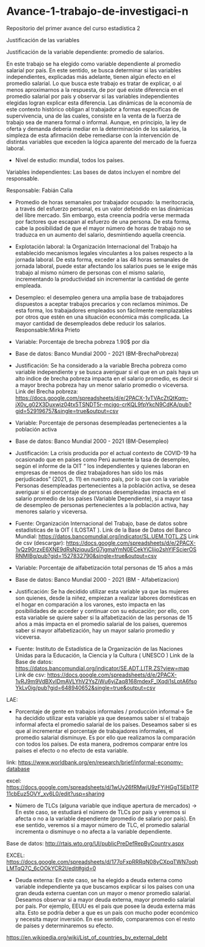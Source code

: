 # Avance-1-trabajo-de-investigaci-n
Repositorio del primer avance del curso estadística 2

Justificación de las variables

Justificación de la variable dependiente: promedio de salarios. 

En este trabajo se ha elegido como variable dependiente al promedio salarial por país. En este sentido, se busca determinar si las variables independientes, explicadas más adelante, tienen algún efecto en el promedio salarial. Lo que busca este trabajo es tratar de explicar, o al menos aproximarnos a la respuesta, de por qué existe diferencia en el promedio salarial por país y observar si las variables independientes elegidas logran explicar esta diferencia. Las dinámicas de la economía de este contexto histórico obligan al trabajador a formas específicas de supervivencia, una de las cuales, consiste en la venta de la fuerza de trabajo sea de manera formal o informal. Aunque, en principio, la ley de oferta y demanda debería mediar en la determinación de los salarios, la simpleza de esta afirmación debe remediarse con la intervención de distintas variables que exceden la lógica aparente del mercado de la fuerza laboral. 

- Nivel de estudio: mundial, todos los países.

Variables independientes: Las bases de datos incluyen el nombre del responsable. 

Responsable: Fabián Calla

-	Promedio de horas semanales por trabajador ocupado: la meritocracia, a través del esfuerzo personal, es un valor defendido en las dinámicas del libre mercado. Sin embargo, esta creencia podría verse mermada por factores que escapan al esfuerzo de una persona. De esta forma, cabe la posibilidad de que el mayor número de horas de trabajo no se traduzca en un aumento del salario, desmintiendo aquella creencia.
-	Explotación laboral: la Organización Internacional del Trabajo ha establecido mecanismos legales vinculantes a los países respecto a la jornada laboral. De esta forma, exceder a las 48 horas semanales de jornada laboral, puede estar afectando los salarios pues se le exige más trabajo al mismo número de personas con el mismo salario, incrementando la productividad sin incrementar la cantidad de gente empleada. 
-	Desempleo: el desempleo genera una amplia base de trabajadores dispuestos a aceptar trabajos precarios y con reclamos mínimos. De esta forma, los trabajadores empleados son fácilmente reemplazables por otros que estén en una situación económica más complicada. La mayor cantidad de desempleados debe reducir los salarios.  
Responsable:Mirka Prieto 
-	Variable: Porcentaje de brecha pobreza 1.90$ por día  
-	Base de datos: Banco Mundial 2000 - 2021 (BM-BrechaPobreza)
-	Justificación: Se ha considerado a la variable Brecha pobreza como variable independiente y se busca averiguar si el que en un país haya un alto indice de brecha pobreza impacta en el salario promedio, es decir si a mayor brecha pobreza hay un menor salario promedio o viceversa. 
Link del Brecha pobreza: https://docs.google.com/spreadsheets/d/e/2PACX-1vTVAcZtQtKqm-jX0v_g02X3Duxwjz04tx5TSNDT5r-mcjgo-crKQL9fpYkcN9CdKA/pub?gid=529196757&single=true&output=csv

-	Variable: Porcentaje de personas desempleadas pertenecientes a la población activa 
-	Base de datos: Banco Mundial 2000 - 2021 (BM-Desempleo)
-	Justificación: La crisis producida por el actual contexto de COVID-19 ha ocasionado que en países como Perú aumente la tasa de desempleo, según el informe de la OIT “ los independientes y quienes laboran en empresas de menos de diez trabajadores han sido los más perjudicados” (2021, p. 11) en nuestro país, por lo que con la variable Personas desempleadas pertenecientes a la población activa, se desea averiguar si el porcentaje de personas desempleadas impacta en el salario promedio de los países (Variable Dependiente), si a mayor tasa de desempleo de personas pertenecientes a la población activa, hay menores salario y viceversa. 
-	Fuente: Organización Internacional del Trabajo, base de datos sobre estadísticas de la OIT ( ILOSTAT ).
Link de la Base de Datos del Banco Mundial: https://datos.bancomundial.org/indicator/SL.UEM.TOTL.ZS 
Link de csv (descargar): https://docs.google.com/spreadsheets/d/e/2PACX-1vQz90rzxE6XNE9dRsNzjquuSrG7jgmaYmN0ECekYiCIjio2shYlFScierOSRNMIBg/pub?gid=1527832790&single=true&output=csv 
-	Variable: Porcentaje de alfabetización total personas de 15 años a más 
-	Base de datos: Banco Mundial 2000 - 2021 (BM - Alfabetizacion)
-	Justificación: Se ha decidido utilizar esta variable ya que las mujeres son quienes, desde la niñez,  empiezan a realizar labores domésticas en el hogar en comparación a los varones, esto impacta en las posibilidades de acceder y continuar con su educación; por ello, con esta variable se quiere saber si la alfabetización de las personas de 15 años a más impacta en el promedio salarial de los países, queremos saber si mayor alfabetización, hay un mayor salario promedio y viceversa. 
-	Fuente: Instituto de Estadística de la Organización de las Naciones Unidas para la Educación, la Ciencia y la Cultura ( UNESCO )
Link de la Base de datos: https://datos.bancomundial.org/indicator/SE.ADT.LITR.ZS?view=map 
Link de csv: https://docs.google.com/spreadsheets/d/e/2PACX-1vRJ9m9VdBXvIDmAVLYhV2YsZiWu6yiZaq8168mdexF_lXqdi1sLptA6fsoYkLv0ig/pub?gid=648940652&single=true&output=csv

LAE:

-	Porcentaje de gente en trabajos informales / producción informal→ 
Se ha decidido utilizar esta variable ya que deseamos saber si el trabajo informal afecta el promedio salarial de los países. Deseamos saber si es que al incrementar el porcentaje de trabajadores informales, el promedio salarial disminuye. Es por ello que realizamos la comparación con todos los países. De esta manera, podremos comparar entre los países el efecto o no efecto de esta variable. 

link: 
https://www.worldbank.org/en/research/brief/informal-economy-database

excel:
https://docs.google.com/spreadsheets/d/1wUy26fRMwjU9zFYjHGgT5Eb1TP11cbEuz5OVY_xv6L0/edit?usp=sharing

-	Número de TLCs (alguna variable que indique apertura de mercados) →
En este caso, se estudiará el número de TLCs por país y veremos si afecta o no a la variable dependiente (promedio de salario por país). En ese sentido, veremos si a mayor número de TLC, el promedio salarial incrementa o disminuye o no afecta a la variable dependiente. 

Base de datos: 
http://rtais.wto.org/UI/publicPreDefRepByCountry.aspx

EXCEL: https://docs.google.com/spreadsheets/d/177oFxpRRRqN08yCXpqTWN7oqhLMTqQ7C_6cOOkYCR2I/edit#gid=0
-	Deuda externa:
En este caso, se ha elegido a deuda externa como variable independiente ya que 
buscamos explicar si los países con una gran deuda externa cuentan con un mayor o menor promedio salarial. Deseamos observar si a mayor deuda externa, mayor promedio salarial por país. Por ejemplo, EEUU es el país que posee la deuda externa más alta. Esto se podría deber a que es un país con mucho poder económico y necesita mayor inversión. En ese sentido, compararemos con el resto de países y determinaremos su efecto. 

https://en.wikipedia.org/wiki/List_of_countries_by_external_debt





